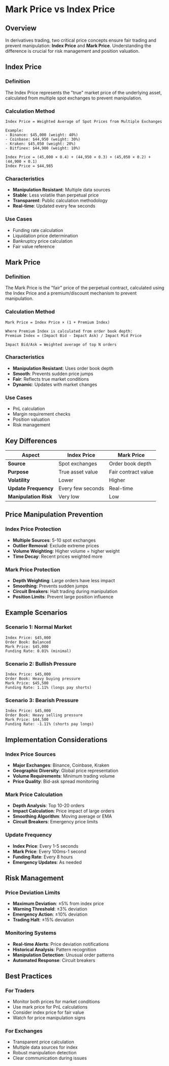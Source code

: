 # Mark Price vs Index Price

## Overview

In derivatives trading, two critical price concepts ensure fair trading and prevent manipulation: **Index Price** and **Mark Price**. Understanding the difference is crucial for risk management and position valuation.

## Index Price

### Definition
The Index Price represents the "true" market price of the underlying asset, calculated from multiple spot exchanges to prevent manipulation.

### Calculation Method
```
Index Price = Weighted Average of Spot Prices from Multiple Exchanges

Example:
- Binance: $45,000 (weight: 40%)
- Coinbase: $44,950 (weight: 30%)
- Kraken: $45,050 (weight: 20%)
- Bitfinex: $44,900 (weight: 10%)

Index Price = (45,000 × 0.4) + (44,950 × 0.3) + (45,050 × 0.2) + (44,900 × 0.1)
Index Price = $44,985
```

### Characteristics
- **Manipulation Resistant**: Multiple data sources
- **Stable**: Less volatile than perpetual price
- **Transparent**: Public calculation methodology
- **Real-time**: Updated every few seconds

### Use Cases
- Funding rate calculation
- Liquidation price determination
- Bankruptcy price calculation
- Fair value reference

## Mark Price

### Definition
The Mark Price is the "fair" price of the perpetual contract, calculated using the Index Price and a premium/discount mechanism to prevent manipulation.

### Calculation Method
```
Mark Price = Index Price × (1 + Premium Index)

Where Premium Index is calculated from order book depth:
Premium Index = (Impact Bid - Impact Ask) / Impact Mid Price

Impact Bid/Ask = Weighted average of top N orders
```

### Characteristics
- **Manipulation Resistant**: Uses order book depth
- **Smooth**: Prevents sudden price jumps
- **Fair**: Reflects true market conditions
- **Dynamic**: Updates with market changes

### Use Cases
- PnL calculation
- Margin requirement checks
- Position valuation
- Risk management

## Key Differences

| Aspect | Index Price | Mark Price |
|--------|-------------|------------|
| **Source** | Spot exchanges | Order book depth |
| **Purpose** | True asset value | Fair contract value |
| **Volatility** | Lower | Higher |
| **Update Frequency** | Every few seconds | Real-time |
| **Manipulation Risk** | Very low | Low |

## Price Manipulation Prevention

### Index Price Protection
- **Multiple Sources**: 5-10 spot exchanges
- **Outlier Removal**: Exclude extreme prices
- **Volume Weighting**: Higher volume = higher weight
- **Time Decay**: Recent prices weighted more

### Mark Price Protection
- **Depth Weighting**: Large orders have less impact
- **Smoothing**: Prevents sudden jumps
- **Circuit Breakers**: Halt trading during manipulation
- **Position Limits**: Prevent large position influence

## Example Scenarios

### Scenario 1: Normal Market
```
Index Price: $45,000
Order Book: Balanced
Mark Price: $45,000
Funding Rate: 0.01% (minimal)
```

### Scenario 2: Bullish Pressure
```
Index Price: $45,000
Order Book: Heavy buying pressure
Mark Price: $45,500
Funding Rate: 1.11% (longs pay shorts)
```

### Scenario 3: Bearish Pressure
```
Index Price: $45,000
Order Book: Heavy selling pressure
Mark Price: $44,500
Funding Rate: -1.11% (shorts pay longs)
```

## Implementation Considerations

### Index Price Sources
- **Major Exchanges**: Binance, Coinbase, Kraken
- **Geographic Diversity**: Global price representation
- **Volume Requirements**: Minimum trading volume
- **Price Quality**: Bid-ask spread monitoring

### Mark Price Calculation
- **Depth Analysis**: Top 10-20 orders
- **Impact Calculation**: Price impact of large orders
- **Smoothing Algorithm**: Moving average or EMA
- **Circuit Breakers**: Emergency price limits

### Update Frequency
- **Index Price**: Every 1-5 seconds
- **Mark Price**: Every 100ms-1 second
- **Funding Rate**: Every 8 hours
- **Emergency Updates**: As needed

## Risk Management

### Price Deviation Limits
- **Maximum Deviation**: ±5% from index price
- **Warning Threshold**: ±3% deviation
- **Emergency Action**: ±10% deviation
- **Trading Halt**: ±15% deviation

### Monitoring Systems
- **Real-time Alerts**: Price deviation notifications
- **Historical Analysis**: Pattern recognition
- **Manipulation Detection**: Unusual order patterns
- **Automated Response**: Circuit breakers

## Best Practices

### For Traders
- Monitor both prices for market conditions
- Use mark price for PnL calculations
- Consider index price for fair value
- Watch for price manipulation signs

### For Exchanges
- Transparent price calculation
- Multiple data sources for index
- Robust manipulation detection
- Clear communication during issues 